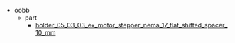 * oobb
  * part
    * [holder_05_03_03_ex_motor_stepper_nema_17_flat_shifted_spacer_10_mm](oobb/part/holder_05_03_03_ex_motor_stepper_nema_17_flat_shifted_spacer_10_mm)
